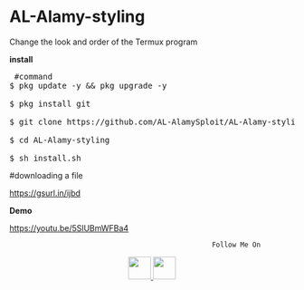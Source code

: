 # AL-Alamy-styling
Change the look and order of the Termux program

**install**
<pre><span class="pl-c"></span> #command </span>
$ pkg update -y && pkg upgrade -y

$ pkg install git

$ git clone https://github.com/AL-AlamySploit/AL-Alamy-styling

$ cd AL-Alamy-styling

$ sh install.sh</span></pre>

#downloading a file

https://gsurl.in/ijbd


**Demo**

https://youtu.be/5SlUBmWFBa4

                                                      Follow Me On
                                                              
<p align="center">
  <a href="https://youtube.com/ALAlamyTube" rel="nofollow">
    <img src="https://camo.githubusercontent.com/fc12f940aee0e71daa0ad0812c9bd5e761ab0692/68747470733a2f2f7777772e69636f6e7364622e636f6d2f69636f6e732f707265766965772f626c61636b2f796f75747562652d342d78786c2e706e67" width="40" height="40" data-canonical-src="https://www.iconsdb.com/icons/preview/black/youtube-4-xxl.png" style="max-width:100%;">
  </a>
  <a href="https://www.instagram.com/al_alamy7">
    <img src="https://camo.githubusercontent.com/78d82bdef1c93f7c535b978fdad44ec890c113ba/687474703a2f2f636c69706172742d6c6962726172792e636f6d2f696d616765735f6b2f696e7374616772616d2d706e672d7472616e73706172656e742f696e7374616772616d2d706e672d7472616e73706172656e742d31362e706e67" width="40" height="40" data-canonical-src="http://clipart-library.com/images_k/instagram-png-transparent/instagram-png-transparent-16.png" style="max-width:100%;">
</a></p>
